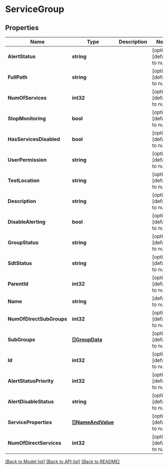 # ServiceGroup

## Properties
Name | Type | Description | Notes
------------ | ------------- | ------------- | -------------
**AlertStatus** | **string** |  | [optional] [default to null]
**FullPath** | **string** |  | [optional] [default to null]
**NumOfServices** | **int32** |  | [optional] [default to null]
**StopMonitoring** | **bool** |  | [optional] [default to null]
**HasServicesDisabled** | **bool** |  | [optional] [default to null]
**UserPermission** | **string** |  | [optional] [default to null]
**TestLocation** | **string** |  | [optional] [default to null]
**Description** | **string** |  | [optional] [default to null]
**DisableAlerting** | **bool** |  | [optional] [default to null]
**GroupStatus** | **string** |  | [optional] [default to null]
**SdtStatus** | **string** |  | [optional] [default to null]
**ParentId** | **int32** |  | [optional] [default to null]
**Name** | **string** |  | [default to null]
**NumOfDirectSubGroups** | **int32** |  | [optional] [default to null]
**SubGroups** | [**[]GroupData**](GroupData.md) |  | [optional] [default to null]
**Id** | **int32** |  | [optional] [default to null]
**AlertStatusPriority** | **int32** |  | [optional] [default to null]
**AlertDisableStatus** | **string** |  | [optional] [default to null]
**ServiceProperties** | [**[]NameAndValue**](NameAndValue.md) |  | [optional] [default to null]
**NumOfDirectServices** | **int32** |  | [optional] [default to null]

[[Back to Model list]](../README.md#documentation-for-models) [[Back to API list]](../README.md#documentation-for-api-endpoints) [[Back to README]](../README.md)


